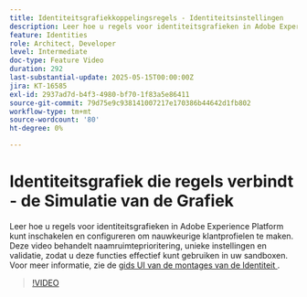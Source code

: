 ```yaml
---
title: Identiteitsgrafiekkoppelingsregels - Identiteitsinstellingen
description: Leer hoe u regels voor identiteitsgrafieken in Adobe Experience Platform kunt inschakelen en configureren om nauwkeurige klantprofielen te maken.
feature: Identities
role: Architect, Developer
level: Intermediate
doc-type: Feature Video
duration: 292
last-substantial-update: 2025-05-15T00:00:00Z
jira: KT-16585
exl-id: 2937ad7d-b4f3-4980-bf70-1f83a5e86411
source-git-commit: 79d75e9c938141007217e170386b44642d1fb802
workflow-type: tm+mt
source-wordcount: '80'
ht-degree: 0%

---
```


# Identiteitsgrafiek die regels verbindt - de Simulatie van de Grafiek

Leer hoe u regels voor identiteitsgrafieken in Adobe Experience Platform kunt inschakelen en configureren om nauwkeurige klantprofielen te maken. Deze video behandelt naamruimteprioritering, unieke instellingen en validatie, zodat u deze functies effectief kunt gebruiken in uw sandboxen. Voor meer informatie, zie de [ gids UI van de montages van de Identiteit ](https://experienceleague.adobe.com/nl/docs/experience-platform/identity/features/identity-graph-linking-rules/identity-settings-ui).

>[!VIDEO](https://video.tv.adobe.com/v/3458487/?learn=on&enablevpops)
